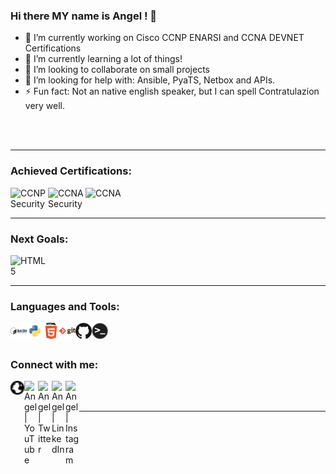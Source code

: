 ### Hi there MY name is Angel ! 👋
- 🔭 I’m currently working on Cisco CCNP ENARSI and CCNA DEVNET Certifications
- 🌱 I’m currently learning a lot of things!
- 👯 I’m looking to collaborate on small projects
- 🤔 I’m looking for help with: Ansible, PyaTS, Netbox and APIs.
- ⚡ Fun fact: Not an native english speaker, but I can spell Contratulazion very well.
<br />
<br />

---
### Achieved Certifications:
  [<img align="left" alt="CCNP Security" width="60px" src="https://images.youracclaim.com/size/110x110/images/cd769843-4907-4d1a-9702-0512eb87ae6e/cisco_ccnp_security.png" />][CCNPSec]
  [<img align="left" alt="CCNA Security" width="60px" src="https://images.youracclaim.com/size/110x110/images/23ae0d10-85d7-415a-a6c0-0e2919040628/cisco_ccna_security.png" />][CCNASec]
  [<img align="left" alt="CCNA" width="60px" src="https://images.youracclaim.com/size/110x110/images/683783d8-eaac-4c37-a14d-11bd8a36321d/ccna_600.png" />][CCNA]
<br />
<br />

---
### Next Goals:
  <img align="left" alt="HTML5" width="60px" src="https://images.youracclaim.com/images/e21e94f7-feec-4717-9687-ac150b213f64/Cisco_DevNetAsst_600.png" />
<br />
<br />

---
### Languages and Tools:
  
  <img align="left" alt="HTML5" width="26px" src="https://raw.githubusercontent.com/github/explore/80688e429a7d4ef2fca1e82350fe8e3517d3494d/topics/bash/bash.png" />
  <img align="left" alt="HTML5" width="26px" src="https://raw.githubusercontent.com/github/explore/80688e429a7d4ef2fca1e82350fe8e3517d3494d/topics/python/python.png" />
  <img align="left" alt="HTML5" width="26px" src="https://raw.githubusercontent.com/github/explore/80688e429a7d4ef2fca1e82350fe8e3517d3494d/topics/html/html.png" />
  <img align="left" alt="Git" width="26px" src="https://raw.githubusercontent.com/github/explore/80688e429a7d4ef2fca1e82350fe8e3517d3494d/topics/git/git.png" />
  <img align="left" alt="GitHub" width="26px" src="https://raw.githubusercontent.com/github/explore/78df643247d429f6cc873026c0622819ad797942/topics/github/github.png" />
  <img align="left" alt="Terminal" width="26px" src="https://raw.githubusercontent.com/github/explore/80688e429a7d4ef2fca1e82350fe8e3517d3494d/topics/terminal/terminal.png" />

<br />
<br />

### Connect with me:
  [<img align="left" alt="HashNode" width="22px" src="https://raw.githubusercontent.com/iconic/open-iconic/master/svg/globe.svg" />][website]
  [<img align="left" alt="Angel | YouTube" width="22px" src="https://cdn.jsdelivr.net/npm/simple-icons@v3/icons/youtube.svg" />][youtube]
  [<img align="left" alt="Angel | Twitter" width="22px" src="https://cdn.jsdelivr.net/npm/simple-icons@v3/icons/twitter.svg" />][twitter]
  [<img align="left" alt="Angel | LinkedIn" width="22px" src="https://cdn.jsdelivr.net/npm/simple-icons@v3/icons/linkedin.svg" />][linkedin]
  [<img align="left" alt="Angel | Instagram" width="22px" src="https://cdn.jsdelivr.net/npm/simple-icons@v3/icons/instagram.svg" />][instagram]
<br />
<br />

---
<!--
**AngelIV23/AngelIV23** is a ✨ _special_ ✨ repository because its `README.md` (this file) appears on your GitHub profile.

Here are some ideas to get you started:

- 🔭 I’m currently working on ...
- 🌱 I’m currently learning ...
- 👯 I’m looking to collaborate on ...
- 🤔 I’m looking for help with ...
- 💬 Ask me about ...
- 📫 How to reach me: ...
- 😄 Pronouns: ...
- ⚡ Fun fact: ...
-->

[website]: https://shijokingo.hashnode.dev
[twitter]: https://twitter.com/IngleseAngel
[youtube]: https://www.youtube.com/channel/UC5hrzN0ughOX7FTm9OXw9OA
[instagram]: https://www.instagram.com/ingleseangel/
[linkedin]: https://www.linkedin.com/in/ingleseangel/
[CCNPSec]: https://www.youracclaim.com/badges/d71d512b-fcf6-4b97-8f8e-3fca90c6ad62/public_url
[CCNASec]: https://www.youracclaim.com/badges/20fd1d35-4446-4af8-83e3-ad55d4889fe2/public_url
[CCNA]: https://www.youracclaim.com/badges/075f0c5e-6248-4530-b936-8a23452695c8/public_url
